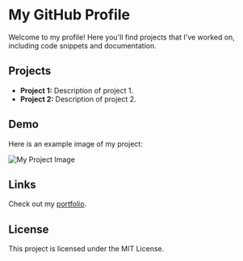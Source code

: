 # My GitHub Profile

Welcome to my profile! Here you'll find projects that I've worked on, including code snippets and documentation.

## Projects

- **Project 1:** Description of project 1.
- **Project 2:** Description of project 2.

## Demo

Here is an example image of my project:

![My Project Image](images/project-image.png)

## Links

Check out my [portfolio](https://www.myportfolio.com).

## License

This project is licensed under the MIT License.
